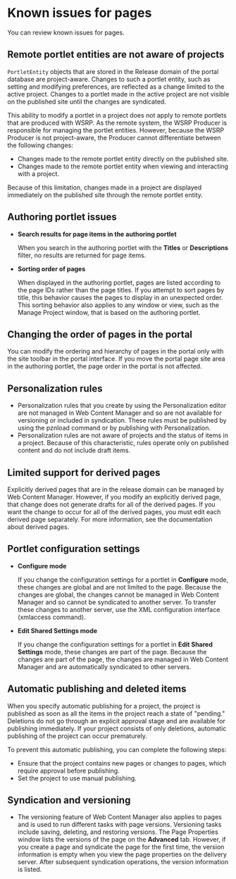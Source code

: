 # Known issues for pages

You can review known issues for pages.

## Remote portlet entities are not aware of projects

`PortletEntity` objects that are stored in the Release domain of the portal database are project-aware. Changes to such a portlet entity, such as setting and modifying preferences, are reflected as a change limited to the active project. Changes to a portlet made in the active project are not visible on the published site until the changes are syndicated.

This ability to modify a portlet in a project does not apply to remote portlets that are produced with WSRP. As the remote system, the WSRP Producer is responsible for managing the portlet entities. However, because the WSRP Producer is not project-aware, the Producer cannot differentiate between the following changes:

-   Changes made to the remote portlet entity directly on the published site.
-   Changes made to the remote portlet entity when viewing and interacting with a project.

Because of this limitation, changes made in a project are displayed immediately on the published site through the remote portlet entity.

## Authoring portlet issues

-   **Search results for page items in the authoring portlet**

    When you search in the authoring portlet with the **Titles** or **Descriptions** filter, no results are returned for page items.

-   **Sorting order of pages**

    When displayed in the authoring portlet, pages are listed according to the page IDs rather than the page titles. If you attempt to sort pages by title, this behavior causes the pages to display in an unexpected order. This sorting behavior also applies to any window or view, such as the Manage Project window, that is based on the authoring portlet.


## Changing the order of pages in the portal

You can modify the ordering and hierarchy of pages in the portal only with the site toolbar in the portal interface. If you move the portal page site area in the authoring portlet, the page order in the portal is not affected.

## Personalization rules

-   Personalization rules that you create by using the Personalization editor are not managed in Web Content Manager and so are not available for versioning or included in syndication. These rules must be published by using the pznload command or by publishing with Personalization.
-   Personalization rules are not aware of projects and the status of items in a project. Because of this characteristic, rules operate only on published content and do not include draft items.

## Limited support for derived pages

Explicitly derived pages that are in the release domain can be managed by Web Content Manager. However, if you modify an explicitly derived page, that change does not generate drafts for all of the derived pages. If you want the change to occur for all of the derived pages, you must edit each derived page separately. For more information, see the documentation about derived pages.

## Portlet configuration settings

-   **Configure mode**

    If you change the configuration settings for a portlet in **Configure** mode, these changes are global and are not limited to the page. Because the changes are global, the changes cannot be managed in Web Content Manager and so cannot be syndicated to another server. To transfer these changes to another server, use the XML configuration interface \(xmlaccess command\).

-   **Edit Shared Settings mode**

    If you change the configuration settings for a portlet in **Edit Shared Settings** mode, these changes are part of the page. Because the changes are part of the page, the changes are managed in Web Content Manager and are automatically syndicated to other servers.


## Automatic publishing and deleted items

When you specify automatic publishing for a project, the project is published as soon as all the items in the project reach a state of "pending." Deletions do not go through an explicit approval stage and are available for publishing immediately. If your project consists of only deletions, automatic publishing of the project can occur prematurely.

To prevent this automatic publishing, you can complete the following steps:

-   Ensure that the project contains new pages or changes to pages, which require approval before publishing.
-   Set the project to use manual publishing.

## Syndication and versioning

-   The versioning feature of Web Content Manager also applies to pages and is used to run different tasks with page versions. Versioning tasks include saving, deleting, and restoring versions. The Page Properties window lists the versions of the page on the **Advanced** tab. However, if you create a page and syndicate the page for the first time, the version information is empty when you view the page properties on the delivery server. After subsequent syndication operations, the version information is listed.


